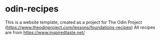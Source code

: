 # odin-recipes
This is a website template, created as a project for The Odin Project (https://www.theodinproject.com/lessons/foundations-recipes)
All recipes are from https://www.inspiredtaste.net/